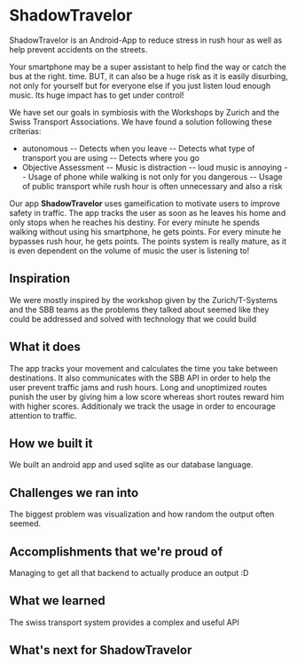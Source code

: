 # ShadowTravelor

ShadowTravelor is an Android-App to reduce stress in rush hour as well as help prevent 
accidents on the streets.  

Your smartphone may be a super assistant to help find the way or catch the bus at the right. time. 
BUT, it can also be a huge risk as it is easily disurbing, not only for yourself but for everyone 
else if you just listen loud enough music. Its huge impact has to get under control!

We have set our goals in symbiosis with the Workshops by Zurich and the Swiss Transport Associations. 
We have found a solution following these criterias:

- autonomous
	-- Detects when you leave
	-- Detects what type of transport you are using
	-- Detects where you go
- Objective Assessment
	-- Music is distraction
	-- loud music is annoying
	-- Usage of phone while walking is not only for you dangerous
	-- Usage of public transport while rush hour is often unnecessary and also a risk
	
Our app **ShadowTravelor** uses gameification to motivate users to improve safety in traffic. 
The app tracks the user as soon as he leaves his home and only stops when he reaches his destiny. 
For every minute he spends walking without using his smartphone, he gets points. 
For every minute he bypasses rush hour, he gets points. 
The points system is really mature, as it is even dependent on the volume of music the user is listening to!

## Inspiration

We were mostly inspired by the workshop given by the Zurich/T-Systems and the SBB teams as the problems they talked about seemed like they could be addressed and solved with technology that we could build

## What it does
The app tracks your movement and calculates the time you take between destinations.
It also communicates with the SBB API in order to help the user prevent traffic jams and rush hours.
Long and unoptimized routes punish the user by giving him a low score whereas short routes reward him with higher scores.
Additionaly we track the usage in order to encourage attention to traffic.

## How we built it
We built an android app and used sqlite as our database language.

## Challenges we ran into
The biggest problem was visualization and how random the output often seemed.

## Accomplishments that we're proud of
Managing to get all that backend to actually produce an output :D

## What we learned
The swiss transport system provides a complex and useful API


## What's next for ShadowTravelor
